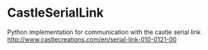 # CastleSerialLink
Python implementation for communication with the castle serial link http://www.castlecreations.com/en/serial-link-010-0121-00
